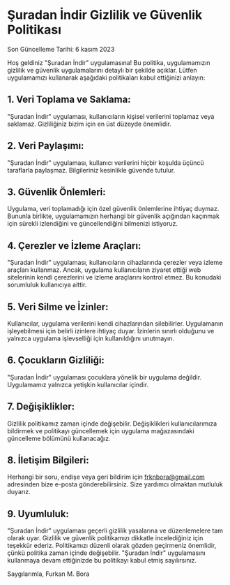 # Şuradan İndir Gizlilik ve Güvenlik Politikası

Son Güncelleme Tarihi: 6 kasım 2023

Hoş geldiniz "Şuradan İndir" uygulamasına! Bu politika, uygulamamızın gizlilik ve güvenlik uygulamalarını detaylı bir şekilde açıklar. Lütfen uygulamamızı kullanarak aşağıdaki politikaları kabul ettiğinizi anlayın:

## 1. Veri Toplama ve Saklama:

"Şuradan İndir" uygulaması, kullanıcıların kişisel verilerini toplamaz veya saklamaz. Gizliliğiniz bizim için en üst düzeyde önemlidir.
## 2. Veri Paylaşımı:

"Şuradan İndir" uygulaması, kullanıcı verilerini hiçbir koşulda üçüncü taraflarla paylaşmaz. Bilgileriniz kesinlikle güvende tutulur.
## 3. Güvenlik Önlemleri:

Uygulama, veri toplamadığı için özel güvenlik önlemlerine ihtiyaç duymaz. Bununla birlikte, uygulamamızın herhangi bir güvenlik açığından kaçınmak için sürekli izlendiğini ve güncellendiğini bilmenizi istiyoruz.
## 4. Çerezler ve İzleme Araçları:

"Şuradan İndir" uygulaması, kullanıcıların cihazlarında çerezler veya izleme araçları kullanmaz. Ancak, uygulama kullanıcıların ziyaret ettiği web sitelerinin kendi çerezlerini ve izleme araçlarını kontrol etmez. Bu konudaki sorumluluk kullanıcıya aittir.
## 5. Veri Silme ve İzinler:

Kullanıcılar, uygulama verilerini kendi cihazlarından silebilirler. Uygulamanın işleyebilmesi için belirli izinlere ihtiyaç duyar. İzinlerin sınırlı olduğunu ve yalnızca uygulama işlevselliği için kullanıldığını unutmayın.
## 6. Çocukların Gizliliği:

"Şuradan İndir" uygulaması çocuklara yönelik bir uygulama değildir. Uygulamamız yalnızca yetişkin kullanıcılar içindir.
## 7. Değişiklikler:

Gizlilik politikamız zaman içinde değişebilir. Değişiklikleri kullanıcılarımıza bildirmek ve politikayı güncellemek için uygulama mağazasındaki güncelleme bölümünü kullanacağız.
## 8. İletişim Bilgileri:

Herhangi bir soru, endişe veya geri bildirim için frknbora@gmail.com adresinden bize e-posta gönderebilirsiniz. Size yardımcı olmaktan mutluluk duyarız.
## 9. Uyumluluk:

"Şuradan İndir" uygulaması geçerli gizlilik yasalarına ve düzenlemelere tam olarak uyar.
Gizlilik ve güvenlik politikamızı dikkatle incelediğiniz için teşekkür ederiz. Politikamızı düzenli olarak gözden geçirmeniz önemlidir, çünkü politika zaman içinde değişebilir. "Şuradan İndir" uygulamasını kullanmaya devam ettiğinizde bu politikayı kabul etmiş sayılırsınız.

Saygılarımla,
Furkan M. Bora




